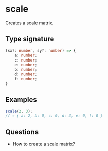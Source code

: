 # scale

Creates a scale matrix.

## Type signature

<!-- prettier-ignore-start -->
```typescript
(sx?: number, sy?: number) => {
    a: number;
    c: number;
    e: number;
    b: number;
    d: number;
    f: number;
}
```
<!-- prettier-ignore-end -->

## Examples

<!-- prettier-ignore-start -->
```javascript
scale(2, 3);
// ⇒ { a: 2, b: 0, c: 0, d: 3, e: 0, f: 0 }
```
<!-- prettier-ignore-end -->

## Questions

- How to create a scale matrix?
